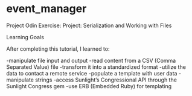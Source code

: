 # event_manager
Project Odin Exercise: Project: Serialization and Working with Files

Learning Goals

After completing this tutorial, I learned to:

-manipulate file input and output
-read content from a CSV (Comma Separated Value) file
-transform it into a standardized format
-utilize the data to contact a remote service
-populate a template with user data
-manipulate strings
-access Sunlight’s Congressional API through the Sunlight Congress gem
-use ERB (Embedded Ruby) for templating
